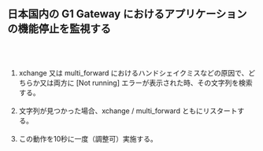 <h2>日本国内の G1 Gateway におけるアプリケーションの機能停止を監視する</h2><br><br>
<ol>
  <li>xchange 又は multi_forward におけるハンドシェイクミスなどの原因で、どちらか又は両方に [Not running] エラーが表示された時、その文字列を検索する。</li><br>
  <li>文字列が見つかった場合、xchange / multi_forward ともにリスタートする。</li><br>
  <li>この動作を10秒に一度（調整可）実施する。</li>
</ol>
